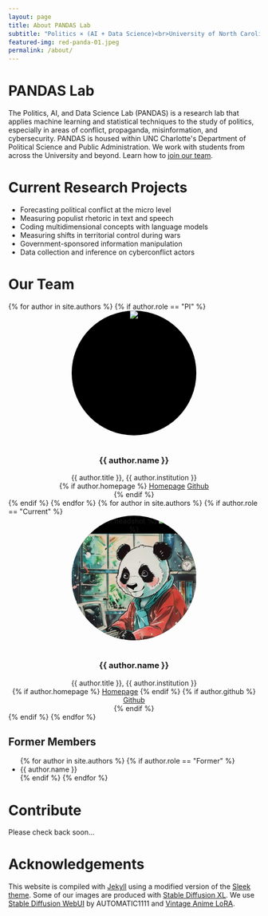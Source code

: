 ```yaml
---
layout: page
title: About PANDAS Lab
subtitle: "Politics × (AI + Data Science)<br>University of North Carolina at Charlotte"
featured-img: red-panda-01.jpeg
permalink: /about/
---
```


# PANDAS Lab

The Politics, AI, and Data Science Lab (PANDAS) is a research lab that applies machine learning and statistical techniques to the study of politics, especially in areas of conflict, propaganda, misinformation, and cybersecurity. PANDAS is housed within UNC Charlotte's Department of Political Science and Public Administration. We work with students from across the University and beyond. Learn how to [join our team](/join.html).

# Current Research Projects

* Forecasting political conflict at the micro level
* Measuring populist rhetoric in text and speech
* Coding multidimensional concepts with language models
* Measuring shifts in territorial control during wars
* Government-sponsored information manipulation
* Data collection and inference on cyberconflict actors

# Our Team
<a href="#team"></a>

<div class="post-list" style="justify-content: center" itemscope="" itemtype="http://schema.org/Blog">
            {% for author in site.authors %}
            {% if author.role == "PI" %}
            <div class="author-card">
              <center>
              <div style="min-width:250px; min-height:250px; max-width:250px; max-height:250px; border-radius:50%; overflow:hidden; background-color:black">
                <img src="{{ author.headshot }}" style="width:100%; margin:0; padding:0">
              </div><br>
               <h3>{{ author.name }}</h3>
               {{ author.title }}, {{ author.institution }} <br>
                {% if author.homepage %}
                  <a href="{{ author.homepage }}" class="label onwhite">Homepage</a> <a href="{{ author.github }}" class="label onwhite">Github</a> <br>
                {% endif %}
              </center>
            </div>
            {% endif %}
            {% endfor %}
            {% for author in site.authors %}
            {% if author.role == "Current" %}
            <div class="author-card">
              <center>
              <div style="min-width:250px; min-height:250px; max-width:250px; max-height:250px; border-radius:50%; overflow:hidden; background-color:black">
              	{% if author.headshot %}
                	<img src="{{ author.headshot }}" style="width:100%; margin:0; padding:0">
                {% else %}
                	<img src="/assets/img/panda-headshot.jpeg" style="width:100%; margin:0; padding:0">
                {% endif %}
              </div><br>
               <h3>{{ author.name }}</h3>
               {{ author.title }}, {{ author.institution }} <br>
                {% if author.homepage %}
                  <a href="{{ author.homepage }}" class="label onwhite">Homepage</a> 
                {% endif %}
                {% if author.github %}
                  <a href="{{ author.github }}" class="label onwhite">Github</a> <br>
                {% endif %}
              </center>
            </div>
            {% endif %}
            {% endfor %}
</div>

## Former Members
<!-- <div class="callout"> -->
<ul>
{% for author in site.authors %}
    {% if author.role == "Former" %}
        <li> {{ author.name }} </li>
    {% endif %}
{% endfor %}
</ul>
<!-- </div> -->


# Contribute
Please check back soon...


# Acknowledgements  

This website is compiled with [Jekyll](https://jekyllrb.com/) using a modified version of the [Sleek theme](https://github.com/janczizikow/sleek). Some of our images are produced with [Stable Diffusion XL](https://huggingface.co/papers/2307.01952). We use 
[Stable Diffusion WebUI](https://github.com/AUTOMATIC1111/stable-diffusion-webui) by AUTOMATIC1111 and [Vintage Anime LoRA](https://civitai.com/models/313318/vintage-anime).